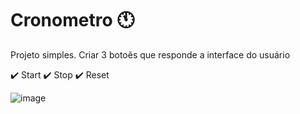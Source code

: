 # Cronometro 🕚

Projeto simples.
Criar 3 botoẽs que responde a interface do usuário

✔️ Start
✔️ Stop
✔️ Reset

![image](https://user-images.githubusercontent.com/55337757/142962167-ff918bbc-85b5-4cb5-ad08-761fc6d86c71.png)
